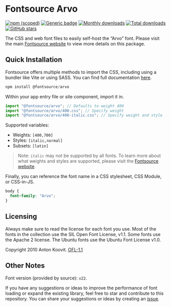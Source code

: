 # Fontsource Arvo

[![npm (scoped)](https://img.shields.io/npm/v/@fontsource/arvo?color=brightgreen)](https://www.npmjs.com/package/@fontsource/arvo) [![Generic badge](https://img.shields.io/badge/fontsource-passing-brightgreen)](https://github.com/fontsource/fontsource) [![Monthly downloads](https://badgen.net/npm/dm/@fontsource/arvo)](https://github.com/fontsource/fontsource) [![Total downloads](https://badgen.net/npm/dt/@fontsource/arvo)](https://github.com/fontsource/fontsource) [![GitHub stars](https://img.shields.io/github/stars/fontsource/fontsource.svg?style=social&label=Star)](https://github.com/fontsource/fontsource/stargazers)

The CSS and web font files to easily self-host the “Arvo” font. Please visit the main [Fontsource website](https://fontsource.org/fonts/arvo) to view more details on this package.

## Quick Installation

Fontsource offers multiple methods to import the CSS, including using a bundler like Vite or using SASS. You can find full documentation [here](https://fontsource.org/docs/getting-started/introduction).

```javascript
npm install @fontsource/arvo
```

Within your app entry file or site component, import it in.

```javascript
import "@fontsource/arvo"; // Defaults to weight 400
import "@fontsource/arvo/400.css"; // Specify weight
import "@fontsource/arvo/400-italic.css"; // Specify weight and style
```

Supported variables:
- Weights: `[400,700]`
- Styles: `[italic,normal]`
- Subsets: `[latin]`

> Note: `italic` may not be supported by all fonts. To learn more about what weights and styles are supported, please visit the [Fontsource website](https://fontsource.org/fonts/arvo).

Finally, you can reference the font name in a CSS stylesheet, CSS Module, or CSS-in-JS.

```css
body {
  font-family: "Arvo";
}
```

## Licensing
Always make sure to read the license for each font you use. Most of the fonts in the collection use the SIL Open Font License, v1.1. Some fonts use the Apache 2 license. The Ubuntu fonts use the Ubuntu Font License v1.0.

Copyright 2010 Anton Koovit.
[OFL-1.1](http://scripts.sil.org/OFL)

## Other Notes
Font version (provided by source): `v22`.

If you have any suggestions or ideas to improve the performance of font loading or expand the existing library, feel free to star and contribute to this repository. You can share your suggestions or ideas by creating an [issue](https://github.com/fontsource/fontsource/issues).